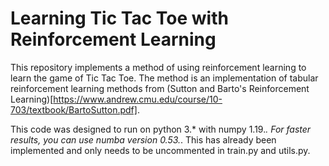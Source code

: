 # Learning Tic Tac Toe with Reinforcement Learning

This repository implements a method of using reinforcement learning to learn the game of Tic Tac Toe. The method is an implementation of tabular reinforcement learning methods from (Sutton and Barto's Reinforcement Learning)[https://www.andrew.cmu.edu/course/10-703/textbook/BartoSutton.pdf]. 

This code was designed to run on python 3.* with numpy 1.19.*. For faster results, you can use numba version 0.53.*. This has already been implemented and only needs to be uncommented in train.py and utils.py. 